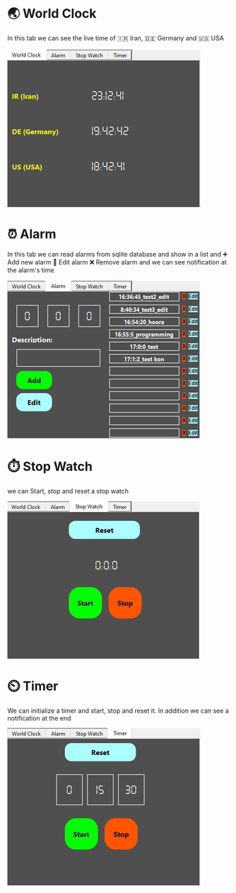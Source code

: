 # 🌏 World Clock

In this tab we can see the live time of 🇮🇷 Iran, 🇩🇪 Germany and 🇺🇸 USA

![screenshot](worldclock.JPG)

# ⏰ Alarm
In this tab we can read alarms from sqlite database and show in a list and 
➕ Add new alarm
📝 Edit alarm
❌ Remove alarm
and we can see notification at the alarm's time

![screenshot](alarm.JPG)

# ⏱️ Stop Watch
we can Start, stop and reset a stop watch

![screenshot](stopwatch.JPG)

# ⏲️ Timer
We can initialize a timer and start, stop and reset it. 
In addition we can see a notification at the end

![screenshot](timer.JPG)